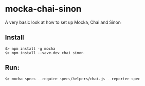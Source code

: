 # mocka-chai-sinon
A very basic look at how to set up Mocka, Chai and Sinon

## Install
    $> npm install -g mocha
    $> npm install --save-dev chai sinon

## Run:
    $> mocha specs --require specs/helpers/chai.js --reporter spec
